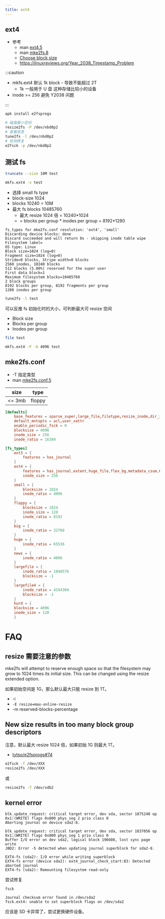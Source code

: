 ```yaml
---
title: ext4
---
```


## ext4

- 参考
  - man [ext4.5](https://man7.org/linux/man-pages/man5/ext4.5.html)
  - man [mke2fs.8](https://man7.org/linux/man-pages/man8/mke2fs.8.html)
  - [Choose block size](https://serverfault.com/a/496099/190601)
  - https://linuxreviews.org/Year_2038_Timestamp_Problem

:::caution

- mkfs.ext4 默认 1k block - 导致不能超过 2T
  - 1k 一般用于 U 盘 这种存储比较小的设备
- inode >= 256 避免 Y2038 问题

:::

```bash
apk install e2fsprogs

# 磁盘最小空间
resize2fs -P /dev/nbd0p2
# 查看信息
tune2fs -l /dev/nbd0p2
# 检测修复
e2fsck -p /dev/nbd0p2
```

## 测试 fs

```bash
truncate --size 10M test

mkfs.ext4 -v test
```

- 选择 small fs type
- block-size 1024
- blocks 10240 = 10M
- 最大 fs blocks 10485760
  - 最大 resize 1024 倍 = 10240\*1024
  - = blocks per group * inodes per group = 8192*1280

```
fs_types for mke2fs.conf resolution: 'ext4', 'small'
Discarding device blocks: done
Discard succeeded and will return 0s - skipping inode table wipe
Filesystem label=
OS type: Linux
Block size=1024 (log=0)
Fragment size=1024 (log=0)
Stride=0 blocks, Stripe width=0 blocks
2560 inodes, 10240 blocks
512 blocks (5.00%) reserved for the super user
First data block=1
Maximum filesystem blocks=10485760
2 block groups
8192 blocks per group, 8192 fragments per group
1280 inodes per group
```

```bash
tune2fs -l test
```

可以反推 fs 初始化时的大小，可判断最大可 resize 空间

- Block size
- Blocks per group
- Inodes per group

```bash
file test

mkfs.ext4 -F -b 4096 test
```

## mke2fs.conf

- -T 指定类型
- man [mke2fs.conf.5](https://man7.org/linux/man-pages/man5/mke2fs.conf.5.html)

| size   | type   |
| ------ | ------ |
| <= 3mb | floppy |

```conf title="/etc/mke2fs.conf"
[defaults]
	base_features = sparse_super,large_file,filetype,resize_inode,dir_index,ext_attr
	default_mntopts = acl,user_xattr
	enable_periodic_fsck = 0
	blocksize = 4096
	inode_size = 256
	inode_ratio = 16384

[fs_types]
	ext3 = {
		features = has_journal
	}
	ext4 = {
		features = has_journal,extent,huge_file,flex_bg,metadata_csum,64bit,dir_nlink,extra_isize
		inode_size = 256
	}
	small = {
		blocksize = 1024
		inode_ratio = 4096
	}
	floppy = {
		blocksize = 1024
		inode_size = 128
		inode_ratio = 8192
	}
	big = {
		inode_ratio = 32768
	}
	huge = {
		inode_ratio = 65536
	}
	news = {
		inode_ratio = 4096
	}
	largefile = {
		inode_ratio = 1048576
		blocksize = -1
	}
	largefile4 = {
		inode_ratio = 4194304
		blocksize = -1
	}
	hurd = {
    blocksize = 4096
    inode_size = 128
	}
```

# FAQ

## resize 需要注意的参数

mke2fs will attempt to reserve enough space so that the filesystem may grow to 1024 times its initial size. This can be changed using the resize extended option.

如果初始空间是 1G，那么默认最大只能 resize 到 1T。

- -i
- `-E resize=max-online-resize`
- -m reserved-blocks-percentage

## New size results in too many block group descriptors

注意，默认最大 resize 1024 倍，如果初始 1G 则最大 1T。

- [tytso/e2fsprogs#74](https://github.com/tytso/e2fsprogs/issues/74#issuecomment-889894735)

```bash
e2fsck -f /dev/XXX
resize2fs /dev/XXX
```

或

```bash
resize2fs -f /dev/sdb2
```

## kernel error

```
blk_update_request: critical target error, dev sda, sector 1875240 op 0x1:(WRITE) flags 0x800 phys_seg 2 prio class 0
Aborting journal on device sda2-8.

blk_update_request: critical target error, dev sda, sector 1837056 op 0x1:(WRITE) flags 0x800 phys_seg 1 prio class 0
Buffer I/O error on dev sda2, logical block 196608, lost sync page write
JBD2: Error -5 detected when updating journal superblock for sda2-8.

EXT4-fs (sda2): I/O error while writing superblock
EXT4-fs error (device sda2): ext4_journal_check_start:83: Detected aborted journal
EXT4-fs (sda2): Remounting filesystem read-only
```

尝试修复

```
fsck
```

```
Journal checksum error found in /dev/sda2
fsck.ext4: unable to set superblock flags on /dev/sda2
```

应该是 SD 卡异常了，尝试更换硬件设备。
